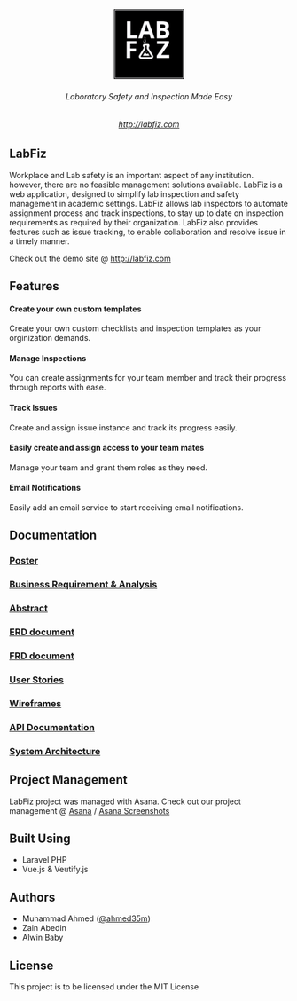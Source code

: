 <div align="center">
<img src="Documentation/Logo/labfiz_logo_hd.png"  width="25%" height="auto">
 
 ###### Laboratory Safety and Inspection Made Easy
 ###### http://labfiz.com
 </div>
 
 ## LabFiz
Workplace and Lab safety is an important aspect of any institution. however, there are no feasible management solutions available. LabFiz is a web application, designed to simplify lab inspection and safety management in academic settings. LabFiz allows lab inspectors to automate assignment process and track inspections, to stay up to date on inspection requirements as required by their organization. LabFiz also provides features such as issue tracking, to enable collaboration and resolve issue in a timely manner.

Check out the demo site @ http://labfiz.com

 ## Features
 
 #### Create your own custom templates
  Create your own custom checklists and inspection templates as your orginization demands.

 #### Manage Inspections
  You can create assignments for your team member and track their progress through reports with ease.

 #### Track Issues
  Create and assign issue instance and track its progress easily.
  
 #### Easily create and assign access to your team mates
  Manage your team and grant them roles as they need.
  
 #### Email Notifications
  Easily add an email service to start receiving email notifications.


## Documentation
 ### [Poster](https://github.com/Capstone2019-ZAM/Capstone/blob/master/Documentation/Poster.png)
 ### [Business Requirement & Analysis]( https://github.com/Capstone2019-ZAM/LabFiz/blob/master/Documentation/BusinessRequirementandProposal.pdf)
 ### [Abstract](https://github.com/Capstone2019-ZAM/LabFiz/blob/master/Documentation/Abstract.docx)
 ### [ERD document](https://github.com/Capstone2019-ZAM/LabFiz/blob/master/Documentation/ERD%20Updated.png)
 ### [FRD document](https://github.com/Capstone2019-ZAM/LabFiz/blob/master/Documentation/Functional%20Requirements%20Document.docx)
 ### [User Stories](https://github.com/Capstone2019-ZAM/Capstone/blob/master/Documentation/User%20Stories.xlsx)
 ### [Wireframes](https://github.com/Capstone2019-ZAM/Capstone/blob/master/Documentation/Wireframe%20-%20Coordinator%20(2).svg)
 ### [API Documentation](https://github.com/Capstone2019-ZAM/Capstone/blob/master/Documentation/API2.md)
 ### [System Architecture](https://github.com/Capstone2019-ZAM/Capstone/blob/master/Documentation/System%20Architectural%20V2%20(2).png)
 
 ## Project Management
   LabFiz project was managed with Asana. Check out our project management @ [Asana](https://app.asana.com/0/1139874116808383) / [Asana Screenshots](https://github.com/Capstone2019-ZAM/Capstone/tree/master/Documentation/Asana%20Screenshots)
   
 ## Built Using
  - Laravel PHP
  - Vue.js & Veutify.js
 
## Authors 
- 	Muhammad Ahmed  ([@ahmed35m](https://github.com/ahmed35m))
-  Zain Abedin
-  Alwin Baby

## License 
 This project is to be licensed under the MIT License
 

